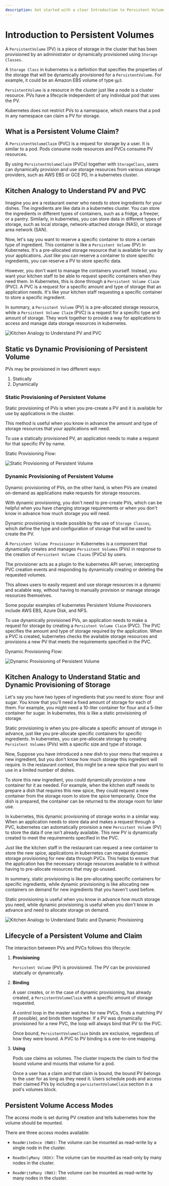```yaml
---
description: Get started with a clear Introduction to Persistent Volumes. Learn the fundamentals, benefits, and best practices for managing storage in Kubernetes.
---
```


# Introduction to Persistent Volumes

A `PersistentVolume` (PV) is a piece of storage in the cluster that has been provisioned by an administrator or dynamically provisioned using `Storage Classes`.

A `Storage Class` in kubernetes is a definition that specifies the properties of the storage that will be dynamically provisioned for a `PersistentVolume`. For example, it could be an Amazon EBS volume of type `gp3`.

`PersistentVolume` is a resource in the cluster just like a node is a cluster resource. PVs have a lifecycle independent of any individual pod that uses the PV.

Kubernetes does not restrict PVs to a namespace, which means that a pod in any namespace can claim a PV for storage.



## What is a Persistent Volume Claim?

A `PersistentVolumeClaim` (PVC) is a request for storage by a user. It is similar to a pod. Pods consume node resources and PVCs consume PV resources.

By using `PersistentVolumeClaim` (PVCs) together with `StorageClass`, users can dynamically provision and use storage resources from various storage providers, such as AWS EBS or GCE PD, in a kubernetes cluster.



## Kitchen Analogy to Understand PV and PVC

Imagine you are a restaurant owner who needs to store ingredients for your dishes. The ingredients are like data in a kubernetes cluster. You can store the ingredients in different types of containers, such as a fridge, a freezer, or a pantry. Similarly, in kubernetes, you can store data in different types of storage, such as local storage, network-attached storage (NAS), or storage area network (SAN).

Now, let's say you want to reserve a specific container to store a certain type of ingredient. This container is like a `Persistent Volume` (PV) in Kubernetes. It's a pre-allocated storage resource that is available for use by your applications. Just like you can reserve a container to store specific ingredients, you can reserve a PV to store specific data.

However, you don't want to manage the containers yourself. Instead, you want your kitchen staff to be able to request specific containers when they need them. In Kubernetes, this is done through a `Persistent Volume Claim` (PVC). A PVC is a request for a specific amount and type of storage that an application needs. It's like your kitchen staff requesting a specific container to store a specific ingredient.

In summary, a `Persistent Volume` (PV) is a pre-allocated storage resource, while a `Persistent Volume Claim` (PVC) is a request for a specific type and amount of storage. They work together to provide a way for applications to access and manage data storage resources in kubernetes.

<p align="left">
    <img src="../../../../../assets/eks-course-images/storage-in-kubernetes/kitchen-analogy-for-pv-and-pvc.png" alt="Kitchen Analogy to Understand PV and PVC" />
</p>



## Static vs Dynamic Provisioning of Persistent Volume

PVs may be provisioned in two different ways:

1. Statically
2. Dynamically


### Static Provisioning of Persistent Volume

Static provisioning of PVs is when you pre-create a PV and it is available for use by applications in the cluster.

This method is useful when you know in advance the amount and type of storage resources that your applications will need.

To use a statically provisioned PV, an application needs to make a request for that specific PV by name.

Static Provisioning Flow:

<p align="left">
    <img src="../../../../../assets/eks-course-images/storage-in-kubernetes/static-provisioning-flow.png" alt="Static Provisioning of Persistent Volume" />
</p>


### Dynamic Provisioning of Persistent Volume

Dynamic provisioning of PVs, on the other hand, is when PVs are created on-demand as applications make requests for storage resources.

With dynamic provisioning, you don't need to pre-create PVs, which can be helpful when you have changing storage requirements or when you don't know in advance how much storage you will need.

Dynamic provisioning is made possible by the use of `Storage Classes`, which define the type and configuration of storage that will be used to create the PV.

A `Persistent Volume Provisioner` in Kubernetes is a component that dynamically creates and manages `Persistent Volumes` (PVs) in response to the creation of `Persistent Volume Claims` (PVCs) by users.

The provisioner acts as a plugin to the kubernetes API server, intercepting PVC creation events and responding by dynamically creating or deleting the requested volumes.

This allows users to easily request and use storage resources in a dynamic and scalable way, without having to manually provision or manage storage resources themselves.

Some popular examples of kubernetes Persistent Volume Provisioners include AWS EBS, Azure Disk, and NFS.

To use dynamically provisioned PVs, an application needs to make a request for storage by creating a `Persistent Volume Claim` (PVC). The PVC specifies the amount and type of storage required by the application. When a PVC is created, kubernetes checks the available storage resources and provisions a new PV that meets the requirements specified in the PVC.

Dynamic Provisioning Flow:

<p align="left">
    <img src="../../../../../assets/eks-course-images/storage-in-kubernetes/dynamic-provisioning-flow.png" alt="Dynamic Provisioning of Persistent Volume" />
</p>



## Kitchen Analogy to Understand Static and Dynamic Provisioning of Storage

Let's say you have two types of ingredients that you need to store: flour and sugar. You know that you'll need a fixed amount of storage for each of them. For example, you might need a 10-liter container for flour and a 5-liter container for sugar. In kubernetes, this is like a static provisioning of storage.

Static provisioning is when you pre-allocate a specific amount of storage in advance, just like you pre-allocate specific containers for specific ingredients. In kubernetes, you can pre-allocate storage by creating `Persistent Volumes` (PVs) with a specific size and type of storage.

Now, Suppose you have introduced a new dish to your menu that requires a new ingredient, but you don't know how much storage this ingredient will require. In the restaurant context, this might be a new spice that you want to use in a limited number of dishes.

To store this new ingredient, you could dynamically provision a new container for it as needed. For example, when the kitchen staff needs to prepare a dish that requires this new spice, they could request a new container from the storage room to store the spice temporarily. Once the dish is prepared, the container can be returned to the storage room for later use.

In kubernetes, this dynamic provisioning of storage works in a similar way. When an application needs to store data and makes a request through a PVC, kubernetes can automatically provision a new `Persistent Volume` (PV) to store the data if one isn't already available. This new PV is dynamically created to meet the requirements specified in the PVC.

Just like the kitchen staff in the restaurant can request a new container to store the new spice, applications in kubernetes can request dynamic storage provisioning for new data through PVCs. This helps to ensure that the application has the necessary storage resources available to it without having to pre-allocate resources that may go unused.

In summary, static provisioning is like pre-allocating specific containers for specific ingredients, while dynamic provisioning is like allocating new containers on demand for new ingredients that you haven't used before.

Static provisioning is useful when you know in advance how much storage you need, while dynamic provisioning is useful when you don't know in advance and need to allocate storage on demand.


<p align="left">
    <img src="../../../../../assets/eks-course-images/storage-in-kubernetes/kitchen-analogy-for-static-and-dynamic-provisioning.png" alt="Kitchen Analogy to Understand Static and Dynamic Provisioning" />
</p>


## Lifecycle of a Persistent Volume and Claim

The interaction between PVs and PVCs follows this lifecycle:

1. **Provisioning**

    `Persistent Volume` (PV) is provisioned. The PV can be provisioned statically or dynamically.

2. **Binding**

    A user creates, or in the case of dynamic provisioning, has already created, a `PersistentVolumeClaim` with a specific amount of storage requested.

    A control loop in the master watches for new PVCs, finds a matching PV (if possible), and binds them together. If a PV was dynamically provisioned for a new PVC, the loop will always bind that PV to the PVC.

    Once bound, `PersistentVolumeClaim` binds are exclusive, regardless of how they were bound. A PVC to PV binding is a one-to-one mapping.

3. **Using**

    Pods use claims as volumes. The cluster inspects the claim to find the bound volume and mounts that volume for a pod.

    Once a user has a claim and that claim is bound, the bound PV belongs to the user for as long as they need it. Users schedule pods and access their claimed PVs by including a `persistentVolumeClaim` section in a pod's volumes block.


## Persistent Volume Access Modes

The access mode is set during PV creation and tells kubernetes how the volume should be mounted.

There are three access modes available:

- `ReadWriteOnce (RWO)`: The volume can be mounted as read-write by a single node in the cluster.

- `ReadOnlyMany (ROX)`: The volume can be mounted as read-only by many nodes in the cluster.

- `ReadWriteMany (RWX)`: The volume can be mounted as read-write by many nodes in the cluster.


